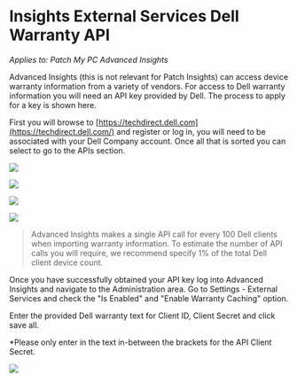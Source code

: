 # Insights External Services Dell Warranty API

_Applies to: Patch My PC Advanced Insights_

Advanced Insights (this is not relevant for Patch Insights) can access device warranty information from a variety of vendors. For access to Dell warranty information you will need an API key provided by Dell. The process to apply for a key is shown here.

First you will browse to [https://techdirect.dell.com](https://techdirect.dell.com/) and register or log in, you will need to be associated with your Dell Company account. Once all that is sorted you can select to go to the APIs section.

![](../.gitbook/assets/image-\(1293\).png)

![](../.gitbook/assets/image-\(1289\).png)

![](../.gitbook/assets/image-\(1562\).png)

![](../.gitbook/assets/image-\(1563\).png)

> Advanced Insights makes a single API call for every 100 Dell clients when importing warranty information. To estimate the number of API calls you will require, we recommend specify 1% of the total Dell client device count.

Once you have successfully obtained your API key log into Advanced Insights and navigate to the Administration area. Go to Settings - External Services and check the "Is Enabled" and "Enable Warranty Caching" option.

Enter the provided Dell warranty text for Client ID, Client Secret and click save all.

\*Please only enter in the text in-between the brackets for the API Client Secret.

![](../.gitbook/assets/image-\(1561\).png)
